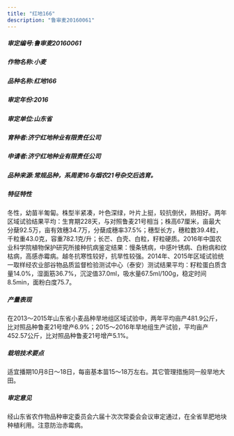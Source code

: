 ```yaml
---
title: "红地166"
description: "鲁审麦20160061"
---
```

##### 审定编号:鲁审麦20160061

##### 作物名称:小麦

##### 品种名称:红地166

##### 审定年份:2016

##### 审定单位:山东省

##### 育种者:济宁红地种业有限责任公司

##### 申请者:济宁红地种业有限责任公司

##### 品种来源:常规品种，系周麦16与烟农21号杂交后选育。

##### 特征特性
冬性，幼苗半匍匐。株型半紧凑，叶色深绿，叶片上挺，较抗倒伏，熟相好。两年区域试验结果平均：生育期228天，与对照鲁麦21号相当；株高67厘米，亩最大分蘖92.5万，亩有效穗34.7万，分蘖成穗率37.5%；穗型长方，穗粒数39.4粒，千粒重43.0克，容重782.1克/升；长芒、白壳、白粒，籽粒硬质。2016年中国农业科学院植物保护研究所接种抗病鉴定结果：慢条锈病，中感叶锈病、白粉病和纹枯病，高感赤霉病。越冬抗寒性较好，抗旱性较强。2014年、2015年区域试验统一取样经农业部谷物品质监督检验测试中心（泰安）测试结果平均：籽粒蛋白质含量14.0%，湿面筋36.7%，沉淀值37.0ml，吸水量67.5ml/100g，稳定时间8.5min，面粉白度75.7。

##### 产量表现
在2013～2015年山东省小麦品种旱地组区域试验中，两年平均亩产481.9公斤，比对照品种鲁麦21号增产6.9%；2015～2016年旱地组生产试验，平均亩产452.57公斤，比对照品种鲁麦21号增产5.1%。

##### 栽培技术要点
适宜播期10月8日～18日，每亩基本苗15～18万左右。其它管理措施同一般旱地大田。

##### 审定意见
经山东省农作物品种审定委员会六届十次次常委会会议审定通过，在全省旱肥地块种植利用。注意防治赤霉病。
